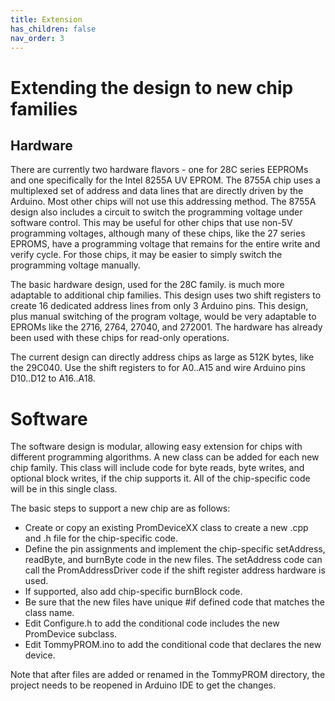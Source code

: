 ```yaml
---
title: Extension
has_children: false
nav_order: 3
---
```


# Extending the design to new chip families

## Hardware
There are currently two hardware flavors - one for 28C series EEPROMs and one specifically for the Intel 8255A UV EPROM. The 8755A chip uses a multiplexed set of address and data lines that are directly driven by the Arduino. Most other chips will not use this addressing method. The 8755A design also includes a circuit to switch the programming voltage under software control.  This may be useful for other chips that use non-5V programming voltages, although many of these chips, like the 27 series EPROMS, have a programming voltage that remains for the entire write and verify cycle. For those chips, it may be easier to simply switch the programming voltage manually.

The basic hardware design, used for the 28C family. is much more adaptable to additional chip families. This design uses two shift registers to create 16 dedicated address lines from only 3 Arduino pins. This design, plus manual switching of the program voltage, would be very adaptable to EPROMs like the 2716, 2764, 27040, and 272001. The hardware has already been used with these chips for read-only operations.

The current design can directly address chips as large as 512K bytes, like the 29C040.  Use the shift registers to for A0..A15 and wire Arduino pins D10..D12 to A16..A18.

# Software
The software design is modular, allowing easy extension for chips with different programming algorithms.  A new class can be added for each new chip family. This class will include code for byte reads, byte writes, and optional block writes, if the chip supports it.  All of the chip-specific code will be in this single class.

The basic steps to support a new chip are as follows:
* Create or copy an existing PromDeviceXX class to create a new .cpp and .h file for the chip-specific code.
* Define the pin assignments and implement the chip-specific setAddress, readByte, and burnByte code in the new files. The setAddress code can call the PromAddressDriver code if the shift register address hardware is used.
* If supported, also add chip-specific burnBlock code.
* Be sure that the new files have unique #if defined code that matches the class name.
* Edit Configure.h to add the conditional code includes the new PromDevice subclass.
* Edit TommyPROM.ino to add the conditional code that declares the new device.

Note that after files are added or renamed in the TommyPROM directory, the project needs to be reopened in Arduino IDE to get the changes.
